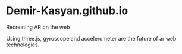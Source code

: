 # Demir-Kasyan.github.io
Recreating AR on the web

Using three.js, gyroscope and accelerometer are the future of ar web technologies.
